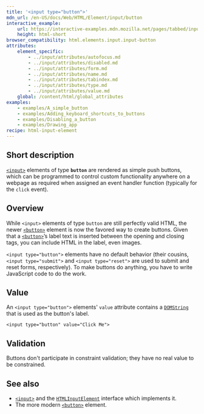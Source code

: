 ```yaml
---
title: '<input type="button">'
mdn_url: /en-US/docs/Web/HTML/Element/input/button
interactive_example:
    url: https://interactive-examples.mdn.mozilla.net/pages/tabbed/input-button.html
    height: html-short
browser_compatibility: html.elements.input.input-button
attributes:
    element_specific:
        - ../input/attributes/autofocus.md
        - ../input/attributes/disabled.md
        - ../input/attributes/form.md
        - ../input/attributes/name.md
        - ../input/attributes/tabindex.md
        - ../input/attributes/type.md
        - ../input/attributes/value.md
    global: /content/html/global_attributes
examples:
    - examples/A_simple_button
    - examples/Adding_keyboard_shortcuts_to_buttons
    - examples/Disabling_a_button
    - examples/Drawing_app
recipe: html-input-element
---
```

## Short description

[`<input>`](/en-US/docs/Web/HTML/Element/input) elements of type **`button`** are rendered as simple push buttons, which can be programmed to control custom functionality anywhere on a webpage as required when assigned an event handler function (typically for the `click` event).

## Overview

While `<input>` elements of type `button` are still perfectly valid HTML, the newer [`<button>`](/en-US/docs/Web/HTML/Element/button) element is now the favored way to create buttons. Given that a [`<button>`](/en-US/docs/Web/HTML/Element/button)’s label text is inserted between the opening and closing tags, you can include HTML in the label, even images.

`<input type="button">` elements have no default behavior (their cousins,`<input type="submit">` and `<input type="reset">` are used to submit and reset forms, respectively). To make buttons do anything, you have to write JavaScript code to do the work.

## Value

An `<input type="button">` elements' `value` attribute contains a [`DOMString`](/en-US/docs/Web/API/DOMString) that is used as the button's label.

    <input type="button" value="Click Me">

## Validation

Buttons don't participate in constraint validation; they have no real value to be constrained.

## See also

- [`<input>`](/en-US/docs/Web/HTML/Element/input) and the [`HTMLInputElement`](/en-US/docs/Web/API/HTMLInputElement) interface which implements it.
- The more modern [`<button>`](/en-US/docs/Web/HTML/Element/button) element.
